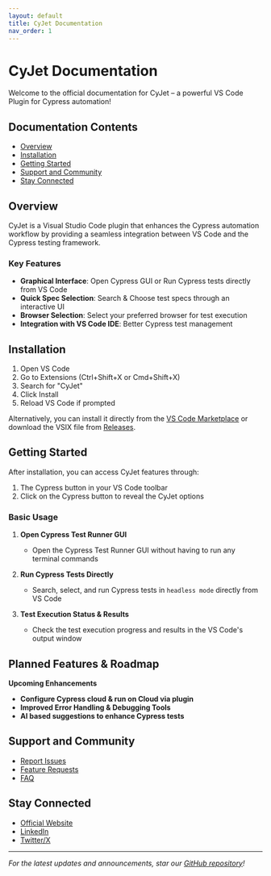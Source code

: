 ```yaml
---
layout: default
title: CyJet Documentation
nav_order: 1
---
```


# CyJet Documentation

Welcome to the official documentation for CyJet – a powerful VS Code Plugin for Cypress automation!

## Documentation Contents

- [Overview](#overview)
- [Installation](#installation)
- [Getting Started](#getting-started)
- [Support and Community](#support-and-community)
- [Stay Connected](#stay-connected)

## Overview

CyJet is a Visual Studio Code plugin that enhances the Cypress automation workflow by providing a seamless integration between VS Code and the Cypress testing framework.

### Key Features

- **Graphical Interface**: Open Cypress GUI or Run Cypress tests directly from VS Code
- **Quick Spec Selection**: Search & Choose test specs through an interactive UI
- **Browser Selection**: Select your preferred browser for test execution
- **Integration with VS Code IDE**: Better Cypress test management

## Installation

1. Open VS Code
2. Go to Extensions (Ctrl+Shift+X or Cmd+Shift+X)
3. Search for "CyJet"
4. Click Install
5. Reload VS Code if prompted

Alternatively, you can install it directly from the [VS Code Marketplace](https://marketplace.visualstudio.com/items?itemName=ChathurangaJayasinghe.CyJet) or download the VSIX file from [Releases](https://github.com/s-chathuranga-j/cycode-docs/releases).

## Getting Started

After installation, you can access CyJet features through:

1. The Cypress button in your VS Code toolbar
2. Click on the Cypress button to reveal the CyJet options

### Basic Usage

1. **Open Cypress Test Runner GUI**
   - Open the Cypress Test Runner GUI without having to run any terminal commands

2. **Run Cypress Tests Directly**
   - Search, select, and run Cypress tests in `headless mode` directly from VS Code

3. **Test Execution Status & Results**
   - Check the test execution progress and results in the VS Code's output window


## Planned Features & Roadmap

**Upcoming Enhancements**
- **Configure Cypress cloud & run on Cloud via plugin**
- **Improved Error Handling & Debugging Tools**
- **AI based suggestions to enhance Cypress tests**

## Support and Community

- [Report Issues](https://github.com/s-chathuranga-j/cycode-docs/issues/new)
- [Feature Requests](https://github.com/s-chathuranga-j/cycode-docs/issues/new?assignees=&labels=feature-request)
- [FAQ](https://github.com/s-chathuranga-j/cycode-docs#faqs)

## Stay Connected

- [Official Website](https://s-chathuranga-j.github.io/cycode-docs/)
- [LinkedIn](https://www.linkedin.com/in/schathurangaj/)
- [Twitter/X](https://x.com/SChathurangaJ)

---

*For the latest updates and announcements, star our [GitHub repository](https://github.com/s-chathuranga-j/cycode-docs)!*

